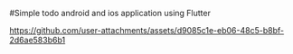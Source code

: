 

#Simple todo android and ios application using Flutter

https://github.com/user-attachments/assets/d9085c1e-eb06-48c5-b8bf-2d6ae583b6b1

